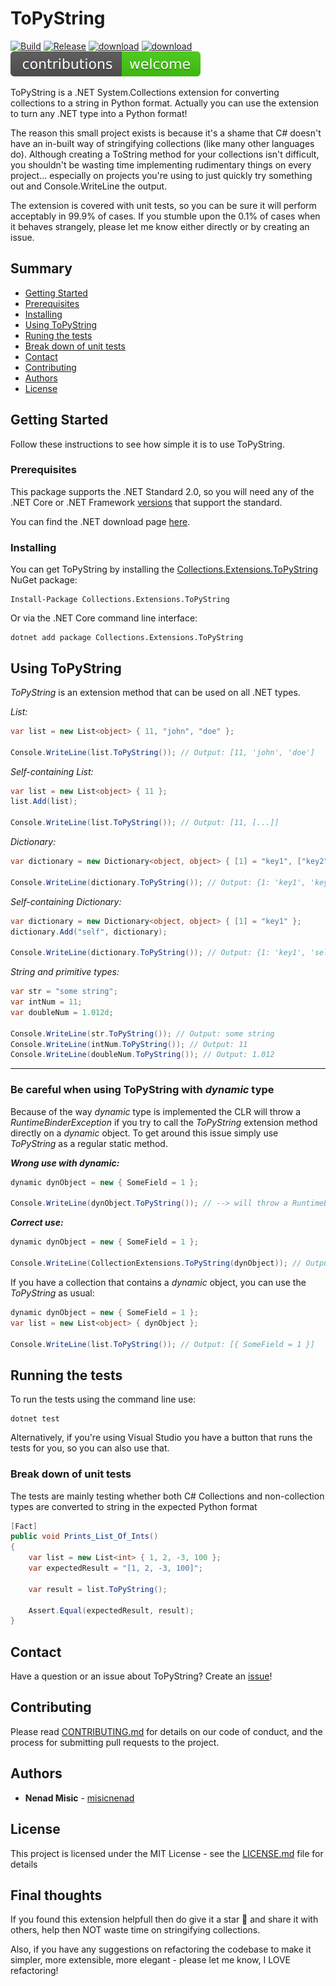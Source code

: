 # ToPyString

<a href="https://github.com/misicnenad/topystring/actions?query=workflow%3A%22Build%22" target="_blank">![Build](https://github.com/misicnenad/topystring/workflows/Build/badge.svg)</a>
<a href="https://github.com/misicnenad/topystring/actions?query=workflow%3A%22Release%22" target="_blank">![Release](https://github.com/misicnenad/topystring/workflows/Release/badge.svg)</a>
<a href="https://www.nuget.org/packages/Collections.Extensions.ToPyString" target="_blank"><img src="https://img.shields.io/nuget/v/Collections.Extensions.ToPyString?logo=nuget" alt="download" /></a>
<a href="https://opensource.org/licenses/MIT" target="_blank"><img src="https://img.shields.io/github/license/misicnenad/topystring?color=yellow" alt="download" /></a>
<a href="https://github.com/misicnenad/topystring/issues" target="_blank"><img src="assets/contributions.svg" alt="contributions" /></a>

ToPyString is a .NET System.Collections extension for converting collections to a string in Python format. Actually you can use the extension to turn any .NET type into a Python format!

The reason this small project exists is because it's a shame that C# doesn't have an in-built way of stringifying collections (like many other languages do). Although creating a ToString method for your collections isn't difficult, you shouldn't be wasting time implementing rudimentary things on every project... especially on projects you're using to just quickly try something out and Console.WriteLine the output.

The extension is covered with unit tests, so you can be sure it will perform acceptably in 99.9% of cases. If you stumble upon the 0.1% of cases when it behaves strangely, please let me know either directly or by creating an issue.

## Summary

- [Getting Started](#getting-started)
- [Prerequisites](#prerequisites)
- [Installing](#installing)
- [Using ToPyString](#using-topystring)
- [Runing the tests](#running-the-tests)
- [Break down of unit tests](#break-down-of-unit-tests)
- [Contact](#contact)
- [Contributing](#contributing)
- [Authors](#authors)
- [License](#license)

## Getting Started

Follow these instructions to see how simple it is to use ToPyString.

### Prerequisites

This package supports the .NET Standard 2.0, so you will need any of the .NET Core or .NET Framework [versions](https://docs.microsoft.com/en-us/dotnet/standard/net-standard#net-implementation-support) that support the standard.

You can find the .NET download page [here](https://dotnet.microsoft.com/download).

### Installing

You can get ToPyString by installing the [Collections.Extensions.ToPyString](https://www.nuget.org/packages/Collections.Extensions.ToPyString) NuGet package:

```
Install-Package Collections.Extensions.ToPyString
```

Or via the .NET Core command line interface:

```
dotnet add package Collections.Extensions.ToPyString
```

## Using ToPyString

_ToPyString_ is an extension method that can be used on all .NET types.

_List:_

```csharp
var list = new List<object> { 11, "john", "doe" };

Console.WriteLine(list.ToPyString()); // Output: [11, 'john', 'doe']
```

_Self-containing List:_

```csharp
var list = new List<object> { 11 };
list.Add(list);

Console.WriteLine(list.ToPyString()); // Output: [11, [...]]
```

_Dictionary:_

```csharp
var dictionary = new Dictionary<object, object> { [1] = "key1", ["key2"] = 2, [new object()] = null };

Console.WriteLine(dictionary.ToPyString()); // Output: {1: 'key1', 'key2': 2, System.Object: null}
```

_Self-containing Dictionary:_

```csharp
var dictionary = new Dictionary<object, object> { [1] = "key1" };
dictionary.Add("self", dictionary);

Console.WriteLine(dictionary.ToPyString()); // Output: {1: 'key1', 'self': {...}}
```

_String and primitive types:_

```csharp
var str = "some string";
var intNum = 11;
var doubleNum = 1.012d;

Console.WriteLine(str.ToPyString()); // Output: some string
Console.WriteLine(intNum.ToPyString()); // Output: 11
Console.WriteLine(doubleNum.ToPyString()); // Output: 1.012
```
---

### Be careful when using ToPyString with _dynamic_ type

Because of the way _dynamic_ type is implemented the CLR will throw a _RuntimeBinderException_ if you try to call the _ToPyString_ extension method directly on a _dynamic_ object. To get around this issue simply use _ToPyString_ as a regular static method.

**_Wrong use with _dynamic_:_**

```csharp
dynamic dynObject = new { SomeField = 1 };

Console.WriteLine(dynObject.ToPyString()); // --> will throw a RuntimeBinderException
```

**_Correct use:_**

```csharp
dynamic dynObject = new { SomeField = 1 };

Console.WriteLine(CollectionExtensions.ToPyString(dynObject)); // Output: { SomeField = 1 }
```

If you have a collection that contains a _dynamic_ object, you can use the _ToPyString_ as usual:

```csharp
dynamic dynObject = new { SomeField = 1 };
var list = new List<object> { dynObject };

Console.WriteLine(list.ToPyString()); // Output: [{ SomeField = 1 }]
```

## Running the tests

To run the tests using the command line use:

```
dotnet test
```

Alternatively, if you're using Visual Studio you have a button that runs the tests for you, so you can also use that.

### Break down of unit tests

The tests are mainly testing whether both C# Collections and non-collection types are converted to string in the expected Python format

```csharp
[Fact]
public void Prints_List_Of_Ints()
{
    var list = new List<int> { 1, 2, -3, 100 };
    var expectedResult = "[1, 2, -3, 100]";

    var result = list.ToPyString();

    Assert.Equal(expectedResult, result);
}
```

## Contact

Have a question or an issue about ToPyString? Create an [issue](https://github.com/misicnenad/topystring/issues/new)!

## Contributing

Please read [CONTRIBUTING.md](CONTRIBUTING.md) for details on our code of conduct, and the process for submitting pull requests to the project.

## Authors

- **Nenad Misic** - [misicnenad](https://github.com/misicnenad)

## License

This project is licensed under the MIT License - see the [LICENSE.md](LICENSE.md) file for details

## Final thoughts

If you found this extension helpfull then do give it a star 🌟 and share it with others, help then NOT waste time on stringifying collections.

Also, if you have any suggestions on refactoring the codebase to make it simpler, more extensible, more elegant - please let me know, I LOVE refactoring! 
